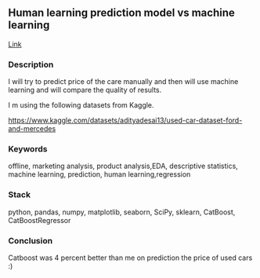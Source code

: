 ## Human learning prediction model vs machine learning
[Link]()

### Description
I will try to predict price of the care manually and then will use machine learning and will compare the quality of results.

I m using the following datasets from Kaggle.

https://www.kaggle.com/datasets/adityadesai13/used-car-dataset-ford-and-mercedes

### Keywords
offline, marketing analysis, product analysis,EDA, descriptive statistics, 
machine learning, prediction, human learning,regression

### Stack

python, pandas, numpy, matplotlib, seaborn, SciPy, sklearn, CatBoost, CatBoostRegressor

### Conclusion

Catboost was 4 percent better than me on prediction the price of used cars :)
